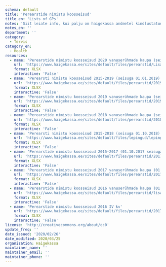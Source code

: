 ```yaml
---
schema: default
title: 'Perearstide nimistu koosseisud'
title_en: 'Lists of GPs'
notes: 'Siit leiate info, kui palju on haigekassa andmetel kindlustatud isikuid perearstide nimistutes. Nimistu koosseisud perearstikeskuste, arstide ja vanuseürhmade kaupa leiab <a href="https://statistika.haigekassa.ee/PXWeb/pxweb/et/lepingud/lepingud__2_üldarstiabi__Nimistud/?tablelist=true&rxid=eb0eef7e-3de8-4b9d-819b-53707ebfe8b7">staistikaveebist</a>.'
notes_en: ''
department: ''
category:
  - Tervis
category_en:
  - Health
resources:
  - name: 'Perearstide nimistu koosseisud 2020 vanuserühmade kaupa (seisuga 01.01.2020)'
    url: 'https://www.haigekassa.ee/sites/default/files/perearstid/Lisa_7_Perearstinimistu%20koosseis_2020.xlsx'
    format: XLSX
    interactive: 'False'
  - name: 'Perearsti nimistu koosseisud 2015-2019 (seisuga 01.01.2019)'
    url: 'https://www.haigekassa.ee/sites/default/files/perearstid/2019_01_01_nimistu_suurused1.xlsx'
    format: XLSX
    interactive: 'False'
  - name: 'Perearstide nimistu koosseisud 2019 vanuserühmade kaupa (seisuga 01.01.2019)'
    url: 'https://www.haigekassa.ee/sites/default/files/perearstid/2019_02_17_TAI_SOM_Lisa_7.xlsx'
    format: XLSX
    interactive: 'False'
  - name: 'Perearstide nimistu koosseisud 2018 vanuserühmade kaupa (seisuga 01.01.2018)'
    url: 'https://www.haigekassa.ee/sites/default/files/perearstid/2018_01_15_TAI_SOM_Lisa_7.xlsx'
    format: XLSX
    interactive: 'False'
  - name: 'Perearsti nimistu koosseisud 2015-2018 (seisuga 01.10.2018)'
    url: 'https://www.haigekassa.ee/sites/default/files/lepingud/lepingute_t2itmine/2018_10_10_nimistu_suurused.xlsx'
    format: XLSX
    interactive: 'False'
  - name: 'Perearstide nimistu koosseisud 2015–2017 (01.10.2017 seisuga)'
    url: 'https://www.haigekassa.ee/sites/default/files/perearstid/2017_07_12_nimistu_suurused.xlsx'
    format: XLSX
    interactive: 'False'
  - name: 'Perearstide nimistu koosseisud 2017 vanuserühmade kaupa (01.01.2017 seisuga)'
    url: 'https://www.haigekassa.ee/sites/default/files/perearstid/2017_01_16_tai_som_lisa_7.xlsx'
    format: XLSX
    interactive: 'False'
  - name: 'Perearstide nimistu koosseisud 2016 vanuserühmade kaupa (01.01.2016 seisuga)'
    url: 'https://www.haigekassa.ee/sites/default/files/perearstid/lisa_7_perearsti_nimistud_vanusryhmad_01.01.2016.xlsx'
    format: XLSX
    interactive: 'False'
  - name: 'Perearstide nimistu koosseisud 2016 IV kv'
    url: 'https://www.haigekassa.ee/sites/default/files/perearstid/2017_01_13_nimistu_suurused.xlsx'
    format: XLSX
    interactive: 'False'
license: 'http://creativecommons.org/about/cc0'
update_freq: ''
date_issued: '2020/02/26'
date_modified: 2020/03/25
organization: Haigekassa
maintainer_name: ''
maintainer_email: ''
maintainer_phone: ''
---
```

